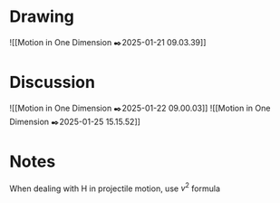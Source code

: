 # Drawing
![[Motion in One Dimension ✒️2025-01-21 09.03.39]]
# Discussion
![[Motion in One Dimension ✒️2025-01-22 09.00.03]]
![[Motion in One Dimension ✒️2025-01-25 15.15.52]]
# Notes
When dealing with H in projectile motion, use $v^2$ formula